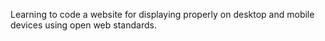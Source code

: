 Learning to code a website for displaying properly on desktop and mobile devices using open web standards.
